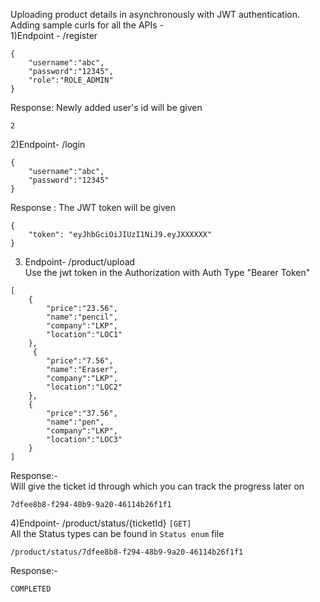Uploading product details in asynchronously with JWT authentication.
<br>
Adding sample curls for all the APIs - 
<br>
1)Endpoint - /register
```
{
    "username":"abc",
    "password":"12345",
    "role":"ROLE_ADMIN"
}
```
Response: Newly added user's id will be given
```
2
```
2)Endpoint- /login
```
{
    "username":"abc",
    "password":"12345"
}
```
Response : The JWT token will be given
```
{
    "token": "eyJhbGciOiJIUzI1NiJ9.eyJXXXXXX"
}
```
3) Endpoint- /product/upload
   <br>
Use the jwt token in the Authorization with Auth Type "Bearer Token"

```
[
    {
        "price":"23.56",
        "name":"pencil",
        "company":"LKP",
        "location":"LOC1"
    },
     {
        "price":"7.56",
        "name":"Eraser",
        "company":"LKP",
        "location":"LOC2"
    },
    {
        "price":"37.56",
        "name":"pen",
        "company":"LKP",
        "location":"LOC3"
    }
]

```
Response:-
<br>
Will give the ticket id through which you can track the progress later on
```
7dfee8b8-f294-48b9-9a20-46114b26f1f1
```
4)Endpoint- /product/status/{ticketId} ```[GET]```
<br>
All the Status types can be found in ``Status enum`` file
```
/product/status/7dfee8b8-f294-48b9-9a20-46114b26f1f1
```
Response:-
```
COMPLETED
```
